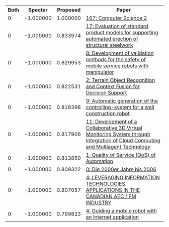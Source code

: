 <html><table><tr>
<th>Both</th>
<th>Specter</th>
<th>Proposed</th>
<th>Paper</th>
</tr>
<tr>
<td>0</td>
<td>-1.000000</td>
<td>1.000000</td>
<td><a href="https://www.semanticscholar.org/paper/15f655ac7b4a03a7823ee116b7201c0be553d0e0">167: Computer Science 2</a></td>
</tr>
<tr>
<td>0</td>
<td>-1.000000</td>
<td>0.833974</td>
<td><a href="https://www.semanticscholar.org/paper/365c6c6b9aabca6235bdf1e1be7b8f17963f4ddf">17: Evaluation of standard product models for supporting automated erection of structural steelwork</a></td>
</tr>
<tr>
<td>0</td>
<td>-1.000000</td>
<td>0.829953</td>
<td><a href="https://www.semanticscholar.org/paper/de8109301ab59ebc49802ca10a3f936a53f8c4f7">8: Development of validation methods for the safety of mobile service robots with manipulator</a></td>
</tr>
<tr>
<td>0</td>
<td>-1.000000</td>
<td>0.822531</td>
<td><a href="https://www.semanticscholar.org/paper/7ab6d735ab07c0259a13c943bef486553e9cf8d7">2: Terrain Object Recognition and Context Fusion for Decision Support</a></td>
</tr>
<tr>
<td>0</td>
<td>-1.000000</td>
<td>0.818398</td>
<td><a href="https://www.semanticscholar.org/paper/4bd3198269627d0d2eff258eced8834d38379f21">9: Automatic generation of the controlling-system for a wall construction robot</a></td>
</tr>
<tr>
<td>0</td>
<td>-1.000000</td>
<td>0.817906</td>
<td><a href="https://www.semanticscholar.org/paper/c860f803fd59565a3e5d60f727aff828da6a4905">11: Development of a Collaborative 3D Virtual Monitoring System through Integration of Cloud Computing and Multiagent Technology</a></td>
</tr>
<tr>
<td>0</td>
<td>-1.000000</td>
<td>0.813850</td>
<td><a href="https://www.semanticscholar.org/paper/2a2e2f93ebc84aa49155b0e96be75b6da3092135">1: Quality of Service (QoS) of Automation</a></td>
</tr>
<tr>
<td>0</td>
<td>-1.000000</td>
<td>0.809322</td>
<td><a href="https://www.semanticscholar.org/paper/a44ea9ff9c0938027834e3157f37356371f7fbd2">0: Die 2000er Jahre bis 2006</a></td>
</tr>
<tr>
<td>0</td>
<td>-1.000000</td>
<td>0.807057</td>
<td><a href="https://www.semanticscholar.org/paper/568ad64dfe13bfbc6879694e0375dcd76c9c31b9">4: LEVERAGING INFORMATION TECHNOLOGIES APPLICATIONS IN THE CANADIAN AEC / FM INDUSTRY</a></td>
</tr>
<tr>
<td>0</td>
<td>-1.000000</td>
<td>0.799823</td>
<td><a href="https://www.semanticscholar.org/paper/adb6d85103bd05c19d5a781f9c9c88cf3f01811a">4: Guiding a mobile robot with an Internet application</a></td>
</tr>
</table></html>
